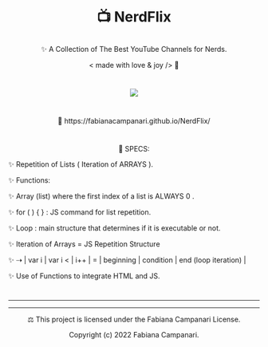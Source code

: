 #  <p align="center"> 📺  NerdFlix </p>

<p align="center"> ✨ A Collection of The Best YouTube Channels for Nerds. </p>

<p align="center"> < made with love & joy /> 🤎 </p>

#

<p align="center">
<img src="https://user-images.githubusercontent.com/113218619/211208456-4d7790fc-4078-47f6-9bb7-a0cabe47030f.png" />

#
  
<p align="center"> 🚀 https://fabianacampanari.github.io/NerdFlix/ </p>

#

<p align="center"> 📌 SPECS: </p>

 ✨ Repetition of Lists ( Iteration of ARRAYS ).

✨ Functions:

✨ Array (list) where the first index of a list is ALWAYS 0 .

✨ for ( ) { } : JS command for list repetition.

✨ Loop : main structure that determines if it is executable or not.

✨ Iteration of Arrays = JS Repetition Structure

✨ ⇢ | var i | var i < | i++ | = | beginning | condition | end (loop iteration) |

✨ Use of Functions to integrate HTML and JS.

#


_________________________________________________
_________________________________________________________________


<p align="center">  ⚖︎ This project is licensed under the Fabiana Campanari License. </p>

<p align="center"> Copyright (c) 2022 Fabiana Campanari. </p>



